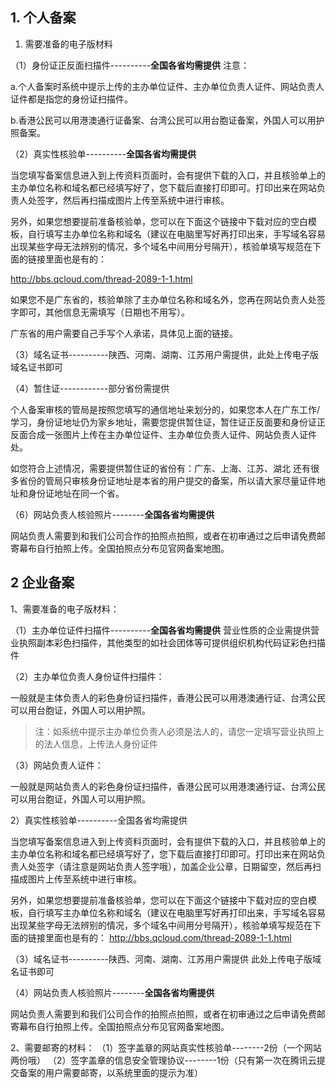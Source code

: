 ## 1. 个人备案

1) 需要准备的电子版材料

（1）身份证正反面扫描件----------**全国各省均需提供**
注意：

a.个人备案时系统中提示上传的主办单位证件、主办单位负责人证件、网站负责人证件都是指您的身份证扫描件。

b.香港公民可以用港澳通行证备案、台湾公民可以用台胞证备案，外国人可以用护照备案。

（2）真实性核验单----------**全国各省均需提供**

当您填写备案信息进入到上传资料页面时，会有提供下载的入口，并且核验单上的主办单位名称和域名都已经填写好了，您下载后直接打印即可。打印出来在网站负责人处签字，然后再扫描成图片上传至系统中进行审核。

另外，如果您想要提前准备核验单，您可以在下面这个链接中下载对应的空白模板，自行填写主办单位名称和域名（建议在电脑里写好再打印出来，手写域名容易出现某些字母无法辨别的情况，多个域名中间用分号隔开），核验单填写规范在下面的链接里面也是有的：

http://bbs.qcloud.com/thread-2089-1-1.html

如果您不是广东省的，核验单除了主办单位名称和域名外，您再在网站负责人处签字即可，其他信息无需填写（日期也不用写）。

广东省的用户需要自己手写个人承诺，具体见上面的链接。


（3）域名证书----------陕西、河南、湖南、江苏用户需提供，此处上传电子版域名证书即可

（4）暂住证------------部分省份需提供

个人备案审核的管局是按照您填写的通信地址来划分的，如果您本人在广东工作/学习，身份证地址仍为家乡地址，需要您提供暂住证，暂住证正反面要和身份证正反面合成一张图片上传在主办单位证件、主办单位负责人证件、网站负责人证件处。

如您符合上述情况，需要提供暂住证的省份有：广东、上海、江苏、湖北
还有很多省份的管局只审核身份证地址是本省的用户提交的备案，所以请大家尽量证件地址和身份证地址在同一个省。

（6）网站负责人核验照片--------**全国各省均需提供**

网站负责人需要到和我们公司合作的拍照点拍照，或者在初审通过之后申请免费邮寄幕布自行拍照上传。全国拍照点分布见官网备案地图。



## 2 企业备案

1、需要准备的电子版材料：

（1）主办单位证件扫描件----------**全国各省均需提供**
营业性质的企业需提供营业执照副本彩色扫描件，其他类型的如社会团体等可提供组织机构代码证彩色扫描件

（2）主办单位负责人身份证件扫描件：

一般就是主体负责人的彩色身份证扫描件，香港公民可以用港澳通行证、台湾公民可以用台胞证，外国人可以用护照。

>注：如系统中提示主办单位负责人必须是法人的，请您一定填写营业执照上的法人信息，上传法人身份证件

（3）网站负责人证件：

一般就是网站负责人的彩色身份证扫描件，香港公民可以用港澳通行证、台湾公民可以用台胞证，外国人可以用护照。

2）真实性核验单----------全国各省均需提供

当您填写备案信息进入到上传资料页面时，会有提供下载的入口，并且核验单上的主办单位名称和域名都已经填写好了，您下载后直接打印即可。打印出来在网站负责人处签字（请注意是网站负责人签字哦），加盖企业公章，日期留空，然后再扫描成图片上传至系统中进行审核。

另外，如果您想要提前准备核验单，您可以在下面这个链接中下载对应的空白模板，自行填写主办单位名称和域名（建议在电脑里写好再打印出来，手写域名容易出现某些字母无法辨别的情况，多个域名中间用分号隔开），核验单填写规范在下面的链接里面也是有的：
http://bbs.qcloud.com/thread-2089-1-1.html


（3）域名证书----------陕西、河南、湖南、江苏用户需提供
此处上传电子版域名证书即可

（4）网站负责人核验照片--------**全国各省均需提供**

网站负责人需要到和我们公司合作的拍照点拍照，或者在初审通过之后申请免费邮寄幕布自行拍照上传。全国拍照点分布见官网备案地图。

2、需要邮寄的材料：
（1）签字盖章的网站真实性核验单--------2份（一个网站两份哦）
（2）签字盖章的信息安全管理协议--------1份（只有第一次在腾讯云提交备案的用户需要邮寄，以系统里面的提示为准）